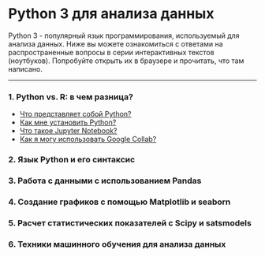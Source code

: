 # Python 3 для анализа данных

Python 3 - популярный язык программирования, используемый для анализа данных.
Ниже вы можете ознакомиться с ответами на распространенные вопросы в серии интерактивных текстов (ноутбуков). Попробуйте открыть их в браузере и прочитать, что там написано.

___
### 1. Python vs. R: в чем разница?
* [Что представляет собой Python?](https://github.com/VeaLi/nla-python-basics-2023/tree/main/0/0-what-is-python)
* [Как мне установить Python?](https://github.com/VeaLi/nla-python-basics-2023/tree/main/0/1-how-to-install-python)
* [Что такое Jupyter Notebook?](https://github.com/VeaLi/nla-python-basics-2023/tree/main/0/2-what-is-jupyter-notebook)
* [Как я могу использовать Google Collab?](https://github.com/VeaLi/nla-python-basics-2023/tree/main/0/3-google-collab)

### 2. Язык Python и его синтаксис
### 3. Работа с данными с использованием Pandas
### 4. Создание графиков с помощью Matplotlib и seaborn
### 5. Расчет статистических показателей c Scipy и satsmodels
### 6. Техники машинного обучения для анализа данных